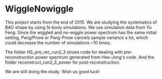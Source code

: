 # WiggleNowiggle
This project starts from the end of 2015. We are studying the systematics of BAO shape by using N-body simulations. We use simulation data 
from Yu Feng. Since the wiggled and no-wiggle power spectrum has the same initial setting, Pwig/Pnow or Pwig-Pnow cancels sample variance
a lot, which could decrease the number of simulations ~10 times.

The folder HS_pre_rec_run2_3 stroes code for dealing with pre-reconstruction power spectrum generated from Hee-Jong's code. And the folder
reconstruct_run2_3_power for post-reconstruction.

We are still doing the study. Wish us good luck!

